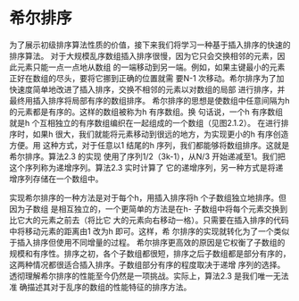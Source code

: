 # 希尔排序

为了展示初级排序算法性质的价值，接下来我们将学习一种基于插入排序的快速的排序算法。
对于大规模乱序数组插入排序很慢，因为它只会交换相邻的元素，因此元素只能一点一点地从数组
的一端移动到另一端。例如，如果主键最小的元素正好在数组的尽头，要将它挪到正确的位置就需
要N-1 次移动。希尔排序为了加快速度简单地改进了插入排序，交换不相邻的元素以对数组的局部
进行排序，并最终用插入排序将局部有序的数组排序。
希尔排序的思想是使数组中任意间隔为h 的元素都是有序的。这样的数组被称为h 有序数组。换
句话说，一个h 有序数组就是h 个互相独立的有序数组编织在一起组成的一个数组（见图2.1.2）。
在进行排序时，如果h 很大，我们就能将元素移动到很远的地方，为实现更小的h 有序创造方便。用
这种方式，对于任意以1 结尾的h 序列，我们都能够将数组排序。这就是希尔排序。算法2.3 的实现
使用了序列1/2（3k-1），从N/3 开始递减至1。我们把这个序列称为递增序列。算法2.3 实时计算了
它的递增序列，另一种方式是将递增序列存储在一个数组中。

实现希尔排序的一种方法是对于每个h，用插入排序将h 个子数组独立地排序。但因为子数组
是相互独立的，一个更简单的方法是在h- 子数组中将每个元素交换到比它大的元素之前去（将比它
大的元素向右移动一格）。只需要在插入排序的代码中将移动元素的距离由1 改为h 即可。这样，希
尔排序的实现就转化为了一个类似于插入排序但使用不同增量的过程。
希尔排序更高效的原因是它权衡了子数组的规模和有序性。排序之初，各个子数组都很短，排序之后子数组都是部分有序的，这两种情况都很适合插入排序。子数组部分有序的程度取决于递增
                                            序列的选择。透彻理解希尔排序的性能至今仍然是一项挑战。实际上，算法2.3 是我们唯一无法准
                                         确描述其对于乱序的数组的性能特征的排序方法。